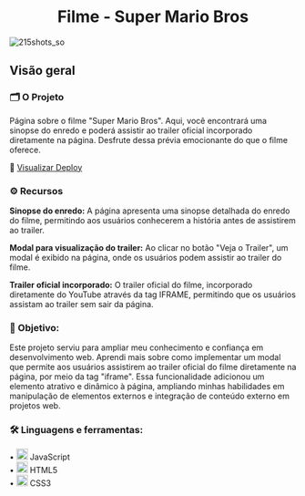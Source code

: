 <div align="center">
  <h1>Filme - Super Mario Bros</h1>
</div>

![215shots_so](https://github.com/brennerpaiva/projeto-mario-bross/assets/114958953/c682484f-964f-4482-9388-5e47c2a91aea)

## Visão geral

### 🗂️ O Projeto
Página sobre o filme "Super Mario Bros". Aqui, você encontrará uma sinopse do enredo e poderá assistir ao trailer oficial incorporado diretamente na página. Desfrute dessa prévia emocionante do que o filme oferece. 

🔗 <a href="https://brennerpaiva.github.io/projeto-mario-bross/" target="_blank">Visualizar Deploy</a>

### ⚙️ Recursos

<strong>Sinopse do enredo:</strong> A página apresenta uma sinopse detalhada do enredo do filme, permitindo aos usuários conhecerem a história antes de assistirem ao trailer.

<strong>Modal para visualização do trailer:</strong> Ao clicar no botão "Veja o Trailer", um modal é exibido na página, onde os usuários podem assistir ao trailer do filme.

<strong>Trailer oficial incorporado:</strong> O trailer oficial do filme, incorporado diretamente do YouTube através da tag IFRAME, permitindo que os usuários assistam ao trailer sem sair da página.


### 📌 Objetivo:
Este projeto serviu para ampliar meu conhecimento e confiança em desenvolvimento web. Aprendi mais sobre como implementar um modal que permite aos usuários assistirem ao trailer oficial do filme diretamente na página, por meio da tag "iframe". Essa funcionalidade adicionou um elemento atrativo e dinâmico à página, ampliando minhas habilidades em manipulação de elementos externos e integração de conteúdo externo em projetos web.

### 🛠️ Linguagens e ferramentas: 
• <img width="20px" src="https://skillicons.dev/icons?i=javascript" alt="javascript icon"/> JavaScript\
• <img width="20px" src="https://skillicons.dev/icons?i=html" alt="html5"/> HTML5\
• <img width="20px" src="https://skillicons.dev/icons?i=css" alt="css icon"/> CSS3
</div>

